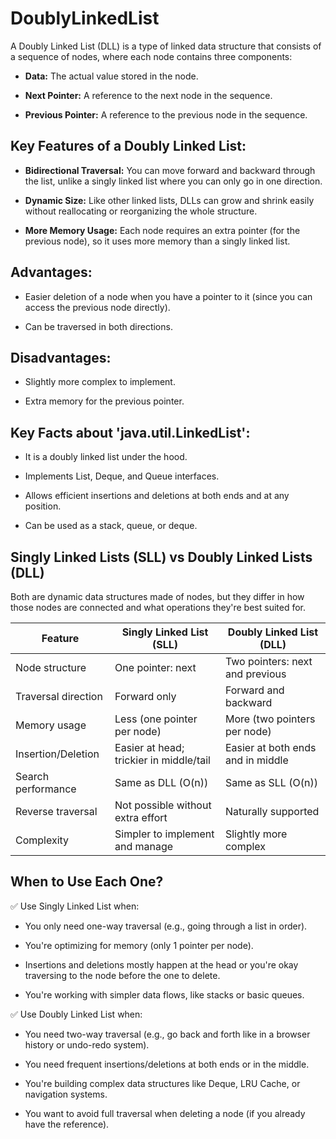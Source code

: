 # DoublyLinkedList

A Doubly Linked List (DLL) is a type of linked data structure that consists of a sequence of nodes, where each node contains three components:

- **Data:** The actual value stored in the node.

- **Next Pointer:** A reference to the next node in the sequence.

- **Previous Pointer:** A reference to the previous node in the sequence.

## Key Features of a Doubly Linked List:
- **Bidirectional Traversal:** You can move forward and backward through the list, unlike a singly linked list where you can only go in one direction.

- **Dynamic Size:** Like other linked lists, DLLs can grow and shrink easily without reallocating or reorganizing the whole structure.

- **More Memory Usage:** Each node requires an extra pointer (for the previous node), so it uses more memory than a singly linked list.

## Advantages:
- Easier deletion of a node when you have a pointer to it (since you can access the previous node directly).

- Can be traversed in both directions.

## Disadvantages:
- Slightly more complex to implement.

- Extra memory for the previous pointer.
  
## Key Facts about 'java.util.LinkedList':
  
- It is a doubly linked list under the hood.

- Implements List, Deque, and Queue interfaces.

- Allows efficient insertions and deletions at both ends and at any position.

- Can be used as a stack, queue, or deque.

## Singly Linked Lists (SLL) vs Doubly Linked Lists (DLL)

Both are dynamic data structures made of nodes, but they differ in how those nodes are connected and what operations they're best suited for.

| Feature | Singly Linked List (SLL) | Doubly Linked List (DLL)             |
|----------|----------|--------------------------------------|
| Node structure   | One pointer: next | Two pointers: next and previous      |
| Traversal direction   | Forward only | Forward and backward |
| Memory usage   | Less (one pointer per node) | More (two pointers per node) |
| Insertion/Deletion   | Easier at head; trickier in middle/tail | Easier at both ends and in middle |
| Search performance   | Same as DLL (O(n)) | Same as SLL (O(n)) |
| Reverse traversal   | Not possible without extra effort | Naturally supported |
| Complexity   | Simpler to implement and manage | Slightly more complex |

## When to Use Each One?
✅ Use Singly Linked List when:
- You only need one-way traversal (e.g., going through a list in order).

- You're optimizing for memory (only 1 pointer per node).

- Insertions and deletions mostly happen at the head or you're okay traversing to the node before the one to delete.

- You're working with simpler data flows, like stacks or basic queues.

✅ Use Doubly Linked List when:
- You need two-way traversal (e.g., go back and forth like in a browser history or undo-redo system).

- You need frequent insertions/deletions at both ends or in the middle.

- You're building complex data structures like Deque, LRU Cache, or navigation systems.

- You want to avoid full traversal when deleting a node (if you already have the reference).